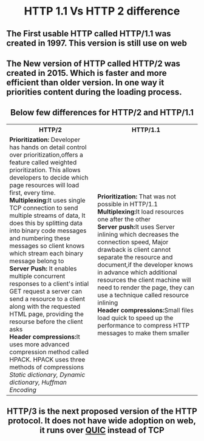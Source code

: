<h1 align="center">HTTP 1.1 Vs HTTP 2 difference</h1></div>
<p align="center">

<h2 align="left">The First usable HTTP called HTTP/1.1 was created in 1997. This version is still use on web </h2>
<h2 align="left">The New version of HTTP called HTTP/2 was created in 2015. Which is faster and more efficient than older version. In one way it priorities content during the loading process. </h2>
<h2 align="center"><b>Below few differences for HTTP/2 and HTTP/1.1 </b></h2>

<table><tr><th>HTTP/2</th> <th>HTTP/1.1</th></tr>
<tr><td> <b>Prioritization: </b>Developer has hands on detail control over prioritization,offers a feature called weighted prioritization. This allows developers to decide which page resources will load first, every time.  <br><b>Multiplexing:</b>It uses single TCP connection to send multiple streams of data, It does this by splitting data into binary code messages and numbering these messages so client knows which stream each binary   message belong to<br><b>Server Push: </b>It enables multiple concurrent responses to a client's intial GET request a server can send a resource to a client along with the requested HTML page, providing the resourse before the client asks<br><b>Header compressions:</b>It uses more advanced compression method called HPACK. HPACK uses three methods of compressions <i>Static dictionary, Dynamic dictionary, Huffman Encoding</i></td> <td> <b>Prioritization: </b>That was not possible in HTTP/1.1 <br><b>Multiplexing:</b>It load resources one after the other<br><b>Server push:</b>It uses Server inlining which decreases the connection speed, Major drawback is client cannot separate the resource and document,if the developer knows in advance which additional resources the client machine will need to render the page, they can use a technique called resource inlining<br><b>Header compressions:</b>Small files load quick to speed up the performance to compress HTTP messages to make them smaller </td></tr>
</table>

<h2 align="center"><b> HTTP/3 is the next proposed version of the HTTP protocol. It does not have wide adoption on web, it runs over <u>QUIC</u> instead of TCP </b></h2>

</p>



